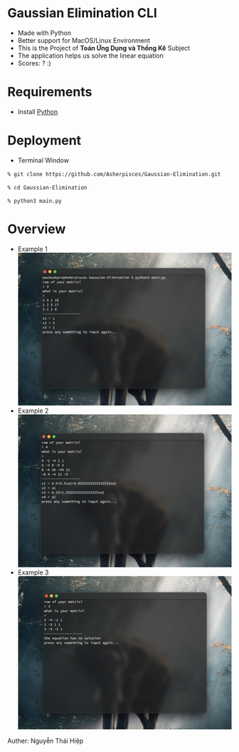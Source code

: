 # Gaussian Elimination CLI

- Made with Python
- Better support for MacOS/Linux Environment
- This is the Project of **Toán Ứng Dụng và Thống Kê** Subject
- The application helps us solve the linear equation
- Scores: ? :)

# Requirements

- Install [Python](https://www.python.org/downloads/)

# Deployment

- Terminal Window

```
% git clone https://github.com/Asherpisces/Gaussian-Elimination.git
```

```
% cd Gaussian-Elimination
```

```
% python3 main.py
```

# Overview

- Example 1
  ![example](./overview/example1.png)
- Example 2
  ![example](./overview/example2.png)
- Example 3
  ![example](./overview/example3.png)

Auther: Nguyễn Thái Hiệp
